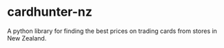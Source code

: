 # cardhunter-nz
A python library for finding the best prices on trading cards from stores in New Zealand.
